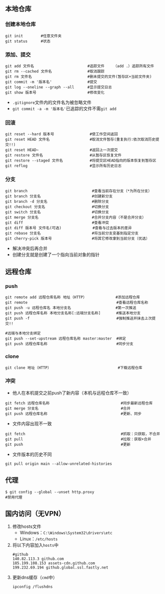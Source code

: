 ## 本地仓库
### 创建本地仓库
```shell
git init        #任意文件夹
git status      #状态
```
### 添加、提交
```shell
git add 文件名                        #追踪文件    （add .）追踪所有文件
git rm --cached 文件名                #取消跟踪
git rm 文件名                         #删未提交的文件(暂存区+当前文件夹)
git commit -m '版本名'                #提交
git log --oneline --graph --all      #显示提交日志
git show 版本号                       #修改变化
```
- `.gitignore`文件内的文件名为被忽略文件
- `git commit -a -m '版本名'`已追踪的文件不需`git add`
### 回滚
```shell
git reset --hard 版本号                #使工作空间返回
git reset HEAD 文件名                  #取消文件暂存(重复执行:依次取消历史提交!!)
git reset HEAD~                       #返回上一次提交 
git restore 文件名                     #从暂存区恢复文件
git restore --staged 文件名            #将提交区HEAD指向的版本恢复到暂存区
git reflog                            #显示所有历史日志
```
### 分支
```shell
git branch                             #查看当前存在分支（*为所在分支）
git branch 分支名                       #创建新分支
git branch -d 分支名                    #删除分支
git checkout 分支名                     #切换分支
git switch 分支名                       #切换分支
git merge 分支名                        #合并分支内容（不是合并分支）
git diff                               #查看冲突
git diff 版本号 文件名(可选)              #查看与过去版本的差异
git rebase 分支名                       #将当前分支变基到指定分支
git cherry-pick 版本号                  #将其它修改拿到当前分支（优选）
```
- 解决冲突后再合并
- 创建分支就是创建了一个指向当前对象的指针
## 远程仓库
### push
```shell
git remote add 远程仓库名称 地址（HTTP）             #添加远程仓库
git remote                          			  #查看远程仓库名称
git push -u 远程仓库名 本地分支名                    #第一次推送
git push 远程仓库名称 本地分支名称[:远端分支名称]       #推送本地分支
git push -f                                       #强制推送并抹去上次提交!!

#远端与本地分支绑定
git push --set-upstream 远程仓库名称 master:master  #绑定
git push 远程仓库名称                               #同步分支
```
### clone
```shell
git clone 地址（HTTP）                              #下载远程仓库
```
### 冲突
- 他人在本机提交之前push了新内容（本机与远程仓库不一致）
```shell 
git fetch 远程仓库名称                                #同步最新远程仓库
git merge 分支名                                     #合并
git push 远程仓库名称                                 #更新、同步
```
- 文件内容出现不一致
```shell
git fetch                                           #抓取：只获取，不合并
git pull                                            #拉取：获取+合并
git push                                            #更新
```
- 文件版本的历史不同
```shell
git pull origin main --allow-unrelated-histories
```
## 代理
```shell
$ git config --global --unset http.proxy
#禁用代理
```
## 国内访问（无VPN）
1. 修改hosts文件
   - Windows：`C:\Windows\System32\drivers\etc`
   - Linux：`/etc/hosts`
2. 将以下内容加入`hosts`中
   ```shell
   #github
   140.82.113.3 github.com
   185.199.108.153 assets-cdn.github.com
   199.232.69.194 github.global.ssl.fastly.net
   ```
3. 更新dns缓存（`cmd`中）
   ```shell
   ipconfig /flushdns
   ```

   